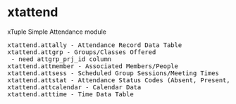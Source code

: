 # xtattend
xTuple Simple Attendance module

<pre>
xtattend.attally - Attendance Record Data Table 
xtattend.attgrp - Groups/Classes Offered
 - need attgrp_prj_id column               
xtattend.attmember - Associated Members/People            
xtattend.attsess - Scheduled Group Sessions/Meeting Times
xtattend.attstat - Attendance Status Codes (Absent, Present, Etc.)
xtattend.attcalendar - Calendar Data           
xtattend.atttime - Time Data Table
</pre>
